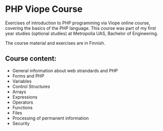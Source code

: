 # PHP Viope Course
Exercises of introduction to PHP programming via Viope online course, covering the basics of the PHP language. This course was part of my first year studies (optional studies) at Metropolia UAS, Bachelor of Engineering.

The course material and exercises are in Finnish.

## Course content:
+ General information about web strandards and PHP
+ Forms and PHP
+ Variables
+ Control Structures
+ Arrays
+ Expressions
+ Operators
+ Functions
+ Files
+ Processing of permanent information
+ Security
